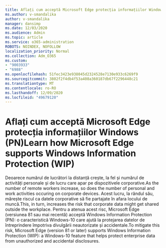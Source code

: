 ```yaml
---
title: Aflați cum acceptă Microsoft Edge protecția informațiilor Windows (PN)
ms.author: v-smandalika
author: v-smandalika
manager: dansimp
ms.date: 12/03/2020
ms.audience: Admin
ms.topic: article
ms.service: o365-administration
ROBOTS: NOINDEX, NOFOLLOW
localization_priority: Normal
ms.collection: Adm_O365
ms.custom:
- "9003933"
- "6988"
ms.openlocfilehash: 51fec3423e938045d2324528e7130e933c6269f9
ms.sourcegitcommit: 3802f2f4db4f53a408a360187db67f2296448c21
ms.translationtype: MT
ms.contentlocale: ro-RO
ms.lasthandoff: 12/09/2020
ms.locfileid: "49679120"
---
```

# <a name="learn-how-microsoft-edge-supports-windows-information-protection-wip"></a><span data-ttu-id="9f71c-102">Aflați cum acceptă Microsoft Edge protecția informațiilor Windows (PN)</span><span class="sxs-lookup"><span data-stu-id="9f71c-102">Learn how Microsoft Edge supports Windows Information Protection (WIP)</span></span>

<span data-ttu-id="9f71c-103">Deoarece numărul de lucrători la distanță crește, la fel și numărul de activități personale și de lucru care apar pe dispozitivele corporative.</span><span class="sxs-lookup"><span data-stu-id="9f71c-103">As the number of remote workers increase, so does the number of personal and work activities occuring on corporate devices.</span></span> <span data-ttu-id="9f71c-104">Acest lucru, la rândul său, mărește riscul ca datele corporative să fie partajate în afara locului de muncă.</span><span class="sxs-lookup"><span data-stu-id="9f71c-104">This, in turn, increases the risk that corporate data might get shared outside the workplace.</span></span> <span data-ttu-id="9f71c-105">Pentru a atenua acest risc, Microsoft Edge (versiunea 81 sau mai recentă) acceptă Windows Information Protection (PN): o caracteristică Windows-10 care ajută la protejarea datelor de întreprindere împotriva divulgării neautorizate și accidentale.</span><span class="sxs-lookup"><span data-stu-id="9f71c-105">To mitigate this risk, Microsoft Edge (version 81 or later) supports Windows Information Protection (WIP): a Windows-10 feature that helps protect enterprise data from unauthorized and accidental disclosures.</span></span>
